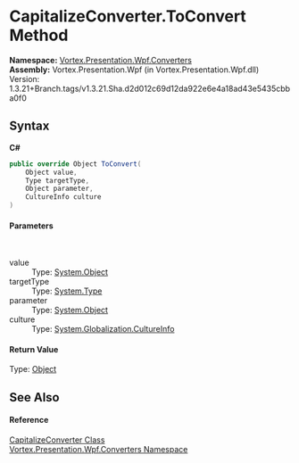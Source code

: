 # CapitalizeConverter.ToConvert Method 
 

**Namespace:**&nbsp;<a href="N_Vortex_Presentation_Wpf_Converters.md">Vortex.Presentation.Wpf.Converters</a><br />**Assembly:**&nbsp;Vortex.Presentation.Wpf (in Vortex.Presentation.Wpf.dll) Version: 1.3.21+Branch.tags/v1.3.21.Sha.d2d012c69d12da922e6e4a18ad43e5435cbba0f0

## Syntax

**C#**<br />
``` C#
public override Object ToConvert(
	Object value,
	Type targetType,
	Object parameter,
	CultureInfo culture
)
```


#### Parameters
&nbsp;<dl><dt>value</dt><dd>Type: <a href="https://docs.microsoft.com/dotnet/api/system.object" target="_blank">System.Object</a><br /></dd><dt>targetType</dt><dd>Type: <a href="https://docs.microsoft.com/dotnet/api/system.type" target="_blank">System.Type</a><br /></dd><dt>parameter</dt><dd>Type: <a href="https://docs.microsoft.com/dotnet/api/system.object" target="_blank">System.Object</a><br /></dd><dt>culture</dt><dd>Type: <a href="https://docs.microsoft.com/dotnet/api/system.globalization.cultureinfo" target="_blank">System.Globalization.CultureInfo</a><br /></dd></dl>

#### Return Value
Type: <a href="https://docs.microsoft.com/dotnet/api/system.object" target="_blank">Object</a>

## See Also


#### Reference
<a href="T_Vortex_Presentation_Wpf_Converters_CapitalizeConverter.md">CapitalizeConverter Class</a><br /><a href="N_Vortex_Presentation_Wpf_Converters.md">Vortex.Presentation.Wpf.Converters Namespace</a><br />